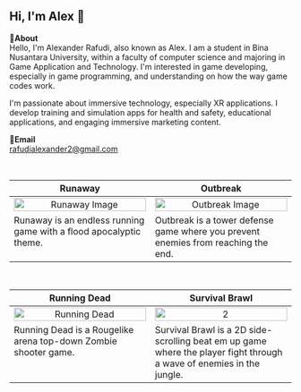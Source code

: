 Hi, I'm Alex 👋
---
**📌About** <br>
Hello, I'm Alexander Rafudi, also known as Alex. I am a student in Bina Nusantara University, within a faculty of computer science and majoring in Game Application and Technology.
I'm interested in game developing, especially in game programming, and understanding on how the way game codes work.

I'm passionate about immersive technology, especially XR applications. I develop training and simulation apps for health and safety, educational applications, and engaging immersive marketing content.

**📩Email** <br>
rafudialexander2@gmail.com

<br>

<table width="100%">
  <thead>
    <tr>
      <th width="50%" align="center"><a>Runaway</a></th> <!--tittle-->
      <th width="50%" align="center"><a>Outbreak</a></th> <!--tittle-->
    </tr>
  </thead>
  <tbody>
    
  <tr>
      <td align="center">
        <img src="https://github.com/user-attachments/assets/13116b5e-330b-4d7d-b654-926589e98d2e" alt="Runaway Image" style="width:100%;height:auto;">
      </td>
      <td align="center">
        <img src="https://github.com/user-attachments/assets/0bf7953e-32f8-405d-a1d2-4d7d9e5f474f" alt="Outbreak Image" style="width:100%;height:auto;">
      </td>
    </tr>
    <tr>
      <td valign="text-top">Runaway is an endless running game with a flood apocalyptic theme.</td> <!--desc-->
      <td valign="text-top">Outbreak is a tower defense game where you prevent enemies from reaching the end.</td> <!--desc-->
    </tr>
  </tbody>
</table>


<br>


<table width="100%">
  <thead>
    <tr>
      <th width="50%" align="center"><a>Running Dead</a></th> <!--tittle 3-->
      <th width="50%" align="center"><a>Survival Brawl</a></th> <!--tittle 4-->
    </tr>
  </thead>
  <tbody>
    <tr>
      <td align="center">
        <img src="https://github.com/user-attachments/assets/8d39c0f9-7511-4b6e-9602-24917e2b28f7" alt="Running Dead" style="width:100%;height:auto;">
      </td>
      <td align="center">
        <img src="" alt="2" style="width:100%;height:auto;">
      </td>
    </tr>
    <tr>
      <td valign="text-top">Running Dead is a Rougelike arena top-down Zombie shooter game.</td> <!--desc-->
      <td valign="text-top">Survival Brawl is a 2D side-scrolling beat em up game where the player fight through a wave of enemies in the jungle.</td> <!--desc-->
    </tr>
  </tbody>
</table>


